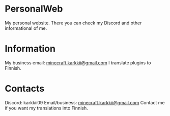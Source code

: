 # PersonalWeb
My personal website. There you can check my Discord and other informational of me.

# Information
My business email: minecraft.karkkii@gmail.com
I translate plugins to Finnish.

# Contacts
Discord: karkkii09
Email/business: minecraft.karkkii@gmail.com
Contact me if you want my translations into Finnish.

